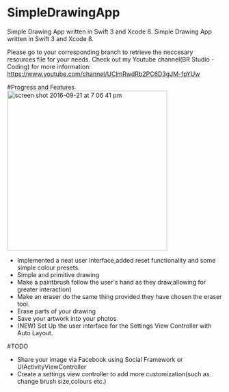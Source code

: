 # SimpleDrawingApp
Simple Drawing App written in Swift 3 and Xcode 8.
Simple Drawing App written in Swift 3 and Xcode 8.

Please go to your corresponding branch to retrieve the neccesary resources file for your needs. 
Check out my Youtube channel(BR Studio - Coding) for more information: https://www.youtube.com/channel/UClmRwdRb2PC6D3gJM-fpYUw

#Progress and Features
<img width="374" alt="screen shot 2016-09-21 at 7 06 41 pm" src="https://cloud.githubusercontent.com/assets/19306879/18708656/9486ca1a-802e-11e6-82a3-e5a692bb8c60.png">

- Implemented a neat user interface,added reset functionality and some simple colour presets.
- Simple and primitive drawing
- Make a paintbrush follow the user's hand as they draw,allowing for greater interaction)
- Make an eraser do the same thing provided they have chosen the eraser tool.
- Erase parts of your drawing
- Save your artwork into your photos
- (NEW) Set Up the user interface for the Settings View Controller with Auto Layout.

#TODO
- Share your image via Facebook using Social Framework or UIActivityViewController
- Create a settings view controller to add more customization(such as change brush size,colours etc.)


